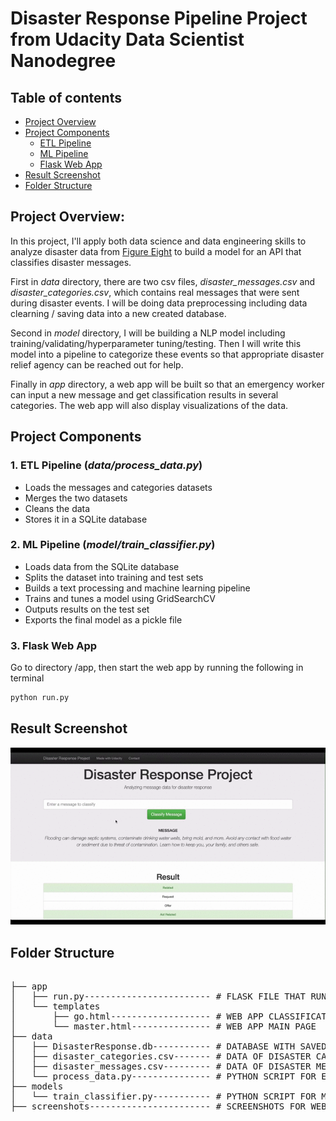 # Disaster Response Pipeline Project from Udacity Data Scientist Nanodegree

## Table of contents
- [Project Overview](#overview)
- [Project Components](#components)
  - [ETL Pipeline](#etl_pipeline)
  - [ML Pipeline](#ml_pipeline)
  - [Flask Web App](#flask)
- [Result Screenshot](#result_screenshot)
- [Folder Structure](#folder)

<a id='overview'></a>

## Project Overview:

In this project, I'll apply both data science and data engineering skills to analyze disaster data from <a href="https://www.figure-eight.com/" target="_blank">Figure Eight</a> to build a model for an API that classifies disaster messages.

First in _data_ directory, there are two csv files, _disaster_messages.csv_ and _disaster_categories.csv_, which contains real messages that were sent during disaster events. I will be doing data preprocessing including data clearning / saving data into a new created database. 

Second in _model_ directory, I will be building a NLP model including training/validating/hyperparameter tuning/testing. Then I will write this model into a pipeline to categorize these events so that appropriate disaster relief agency can be reached out for help.

Finally in _app_ directory, a web app will be built so that an emergency worker can input a new message and get classification results in several categories. The web app will also display visualizations of the data.

<a id='components'></a>

## Project Components

<a id='etl_pipeline'></a>

### 1. ETL Pipeline (_data/process_data.py_)

- Loads the messages and categories datasets
- Merges the two datasets
- Cleans the data
- Stores it in a SQLite database

<a id='ml_pipeline'></a>

### 2. ML Pipeline (_model/train_classifier.py_)

- Loads data from the SQLite database
- Splits the dataset into training and test sets
- Builds a text processing and machine learning pipeline
- Trains and tunes a model using GridSearchCV
- Outputs results on the test set
- Exports the final model as a pickle file

<a id='flask'></a>

### 3. Flask Web App
Go to directory /app, then start the web app by running the following in terminal
```bat
python run.py
```

<a id='result_screenshot'></a>

## Result Screenshot
![screenshot](screenshots/screenshot.gif)

<a id='folder'></a>

## Folder Structure
<pre>

├── app
│   ├── run.py------------------------ # FLASK FILE THAT RUNS APP
│   └── templates
│       ├── go.html------------------- # WEB APP CLASSIFICATION RESULT PAGE
│       └── master.html--------------- # WEB APP MAIN PAGE
├── data
│   ├── DisasterResponse.db----------- # DATABASE WITH SAVED CLEANED DATA
│   ├── disaster_categories.csv------- # DATA OF DISASTER CATEGORIES
│   ├── disaster_messages.csv--------- # DATA OF DISASTER MESSAGES
│   └── process_data.py--------------- # PYTHON SCRIPT FOR ETL PIPELINE (DATA PREPROCESSING)
├── models
│   └── train_classifier.py----------- # PYTHON SCRIPT FOR ML PIPELINE (MODEL BUILDING)
├── screenshots----------------------- # SCREENSHOTS FOR WEB APP DEMO

</pre>


